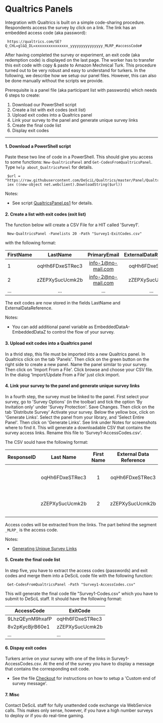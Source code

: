 # Qualtrics Panels

Integration with Qualtrics is built on a simple code-sharing procedure. Respondents access the survey by click on a link. The link has an embedded access code (aka password):

     https://qualtrics.com/SE?Q_CHL=gl&Q_DL=xxxxxxxxxxxxxxx_yyyyyyyyyyyyyyy_MLRP_#accessCode#
     
After having completed the survey or experiment, an exit code (aka redemption code) is displayed on the last page. 
The worker has to transfer this exit code with copy & paste to Amazon Mechnical Turk. 
This procedure turned out to be very robust and easy to understand for turkers.
In the following, we describe how we setup our panel files. However, this can also be done manually without the scripts we provide. 

Prerequisite is a panel file (aka participant list with passwords) which needs 6 steps to create:

1. Download our PowerShell script 
2. Create a list with exit codes (exit list)
3. Upload exit codes into a Qualtrics panel
4. Link your survey to the panel and generate unique survey links
5. Create the final code list 
6. Display exit codes

---

#### 1. Download a PowerShell script

Paste these two line of code in a PowerShell. This should give you access to 
some functions:  `New-QualtricsPanel` and `Get-CodesFromQualtricsPanel`. 
Type `help about_QualtricsPanel` for details.
    
     $url = "https://raw.githubusercontent.com/DeSciL/Qualtrics/master/Panel/QualtricsPanel.ps1"
     iex ((new-object net.webclient).DownloadString($url))
     
Notes:
- See script [QualtricsPanel.ps1](QualtricsPanel.ps1) for details.

#### 2. Create a list with exit codes (exit list)

The function below will create a CSV File for a HIT called 'Survey1'.

     New-QualtricsPanel -Panelists 20 -Path "Survey1-ExitCodes.csv"

with the following format:

| FirstName  | LastName        | PrimaryEmail        | ExternalDataReference | ... |
|----------- |:---------------:|:-------------------:|:---------------------:| ---:|
| 1          | oqHh6FDxeSTRec3 | info-1@no-mail.com  | oqHh6FDxeSTRec3       | ... |
| 2          | zZEPXySucUcmk2b | info-2@no-mail.com  | zZEPXySucUcmk2b       | ... |
| ...        | ...             | ...                 | ...                   | ... |

The exit codes are now stored in the fields LastName and ExternalDataReference.

Notes: 
- You can add additional panel variable as EmbeddedDataA-EmbeddedDataZ to control the flow of your survey. 

#### 3. Upload exit codes into a Qualtrics panel

In a thrid step, this file must be imported into a new Qualtrics panel. 
In Qualtrics click on the tab 'Panels'. Then click on the green button on the
right side to create a new panel. Name the panel similar to your survey.
Then click on 'Import From a File'. Click browse and choose your CSV file. 
In the dialog 'Import/Update From a File' just click import.

#### 4. Link your survey to the panel and generate unique survey links

In a fourth step, the survey must be linked to the panel. First select 
your survey, go to 'Survey Options' (in the toolbar) and tick the option 
'By Invitation only' under 'Survey Protection'. Save Changes. Then click
on the tab 'Distribute Survey' Activate your survey. Below the yellow box, 
click on 'Generate Links'. Select the panel from your library, and 'Select 
Entire Panel'. Then click on 'Generate Links'. See link under Notes for screenshots where to find it.
This will generate a downloadable CSV that contains the survey access links. Rename this file
to 'Survey1-AccessCodes.csv'.

The CSV sould have the following format:

|ResponseID|Last Name      | First Name |External Data Reference| Email            | Status           | End Date |Link                                                                                        |
|----------|:-------------:|:----------:|:---------------------:|:----------------:|:----------------:|:--------:|-------------------------------------------------------------------------------------------:|
|          |oqHh6FDxeSTRec3| 1          | oqHh6FDxeSTRec3       |info-1@no-mail.com|Email not sent yet|          | https://qualtrics.com/SE?Q_DL=d5U5xtya6O4qRsx_bJCd470RvVdYdtq_MLRP_9LhzQEynM9hxafP&Q_CHL=gl|
|          |zZEPXySucUcmk2b| 2          | zZEPXySucUcmk2b       |info-2@no-mail.com|Email not sent yet|          | https://qualtrics.com/SE?Q_DL=d5U5xtya6O4qRsx_bJCd470RvVdYdtq_MLRP_8v2pKycBjrB60e1&Q_CHL=gl|

Access codes will be extracted from the links. The part behind the segment `_MLRP_` is the access code.

Notes:
- [Generating Unique Survey Links](http://www.qualtrics.com/university/researchsuite/distributing/more-distribution-methods/generating-unique-survey-links/)

#### 5. Create the final code list

In step five, you have to extract the access codes (passwords) and exit 
codes and merge them into a DeSciL code file with the following function:

     Get-CodesFromQualtricsPanel -Path "Survey1-AccessCodes.csv"

This will generate the final code file "Survey1-Codes.csv" which you have to submit to DeSciL staff.
It should have the following format:

|AccessCode      | ExitCode        |
|----------------|-----------------|
|9LhzQEynM9hxafP | oqHh6FDxeSTRec3 |
|8v2pKycBjrB60e1 | zZEPXySucUcmk2b |
|...             | ...             |


#### 6. Dispay exit codes

Turkers arrive on your survey with one of the links in Survey1-AccessCodes.csv. At the end of 
the survey you have to display a message that contains the corresponding exit code.

- See the file [Checkout](Checkout.md) for instructions on how to setup a 'Custom end of survey message'.

#### 7. Misc

Contact DeSciL staff for fully unattended code exchange via WebService calls. This makes only
sense, however, if you have a high number surveys to deploy or if you do real-time gaming.